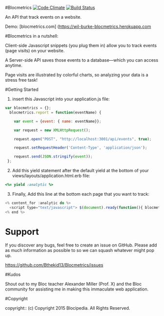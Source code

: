 #Blocmetrics
[![Code Climate](https://codeclimate.com/github/Bthekid13/Blocmetrics/badges/gpa.svg)](https://codeclimate.com/github/Bthekid13/Blocmetrics)
[![Build Status](https://travis-ci.org/Bthekid13/Blocmetrics.svg?branch=master)](https://travis-ci.org/Bthekid13/Blocmetrics)

An API that track events on a website.

Demo: [blocmetrics.com] (https://wil-burke-blocmetrics.herokuapp.com

#Blocmetrics in a nutshell:

  Client-side Javascript snippets (you plug them in) allow you to track events (page visits) on your website.

  A Server-side API saves those events to a database––which you can access anytime.

  Page visits are illustrated by colorful charts, so analyzing your data is a stress free task!

#Getting Started

1. insert this Javascript into your application.js file:
```javaScript
var blocmetrics = {};
  blocmetrics.report = function(eventName) {

    var event = {event: { name: eventName}};

    var request = new XMLHttpRequest();

    request.open("POST", "http://localhost:3001/api/events", true);

    request.setRequestHeader('Content-Type', 'application/json');

    request.send(JSON.stringify(event));
 };
```


2. Add this yield statement after the default yield at the bottom of your views/layouts/application.html.erb file:
```ruby
<%= yield :analytic %>

```


3. Finally, Add this line at the bottom each page that you want to track:
```javaScript
<% content_for :analytic do %>
  <script type="text/javascript"> $(document).ready(function(){ blocmetrics.report("Topic Show Visit"); }); </script>
<% end %>
```


# Support

If you discover any bugs, feel free to create an issue on GitHub. Please add as much information as possible to so we can squash whatever might pop up.

https://github.com/Bthekid13/Blocmetrics/issues

#Kudos

Shout out to my Bloc teacher Alexander Miller (Prof. X) and the Bloc community for assisting me in making this immaculate web application.

#Copyright

copyright:: (c) Copyright 2015 Blocipedia. All Rights Reserved.
